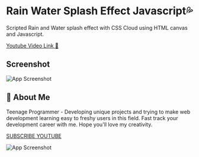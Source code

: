 
# Rain Water Splash Effect Javascript💦

Scripted Rain and Water splash effect with CSS Cloud using  HTML canvas and Javascript.

[Youtube Video Link 🤍](https://www.youtube.com/watch?v=31R_-Gbgrj4)
## Screenshot

![App Screenshot](https://i.ibb.co/xDfK491/Thumbnail.png)


## 🚀 About Me
Teenage Programmer - Developing unique projects and trying to make web development learning easy to freshy users in this field. Fast track your development career with me. Hope you'll love my creativity.


[SUBSCRIBE YOUTUBE](https://www.youtube.com/channel/UCHpW7UyMQf0SXpdO0obb1ig)


![App Screenshot](https://yt3.ggpht.com/oGB27ubPR1zD7eqatjSUZRnMqdr1WAV6g3wC39d-G0hFTIrkzq0FK5_Z9sgAGQsTHEzOOgSw=s88-c-k-c0x00ffffff-no-rj)
